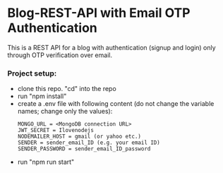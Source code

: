 # Blog-REST-API with Email OTP Authentication 
   This is a REST API for a blog with authentication (signup and login) only through OTP verification over email.

### Project setup:
- clone this repo. "cd" into the repo
- run "npm install"
- create a .env file with following content (do not change the variable names; change only the values):
  ```
  MONGO_URL = <MongoDB connection URL>
  JWT_SECRET = Ilovenodejs
  NODEMAILER_HOST = gmail (or yahoo etc.)
  SENDER = sender_email_ID (e.g. your email ID)
  SENDER_PASSWORD = sender_email_ID_password
  ```
- run "npm run start"

